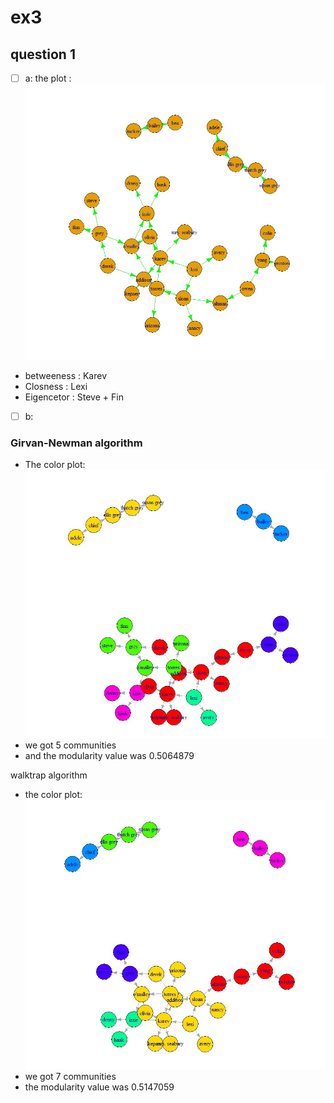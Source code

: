 # ex3
## question 1
- [ ] a: 
the plot :
![alt tag](EX3.jpg)
- betweeness :  Karev
- Closness : Lexi
- Eigencetor : Steve + Fin

- [ ] b:

### Girvan-Newman algorithm

- The color plot:
![alt tag](3.jpg)
- we got 5 communities
- and the modularity value was 0.5064879

walktrap algorithm

- the color plot:
![alt tag](4.jpg)
- we got 7 communities
- the modularity value was 0.5147059

